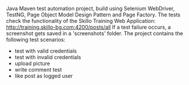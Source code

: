Java Maven test automation project, build using Selenium WebDriver, TestNG, Page Object Model Design Pattern and Page Factory.
The tests check the functionality of the Skillo Training Web Application: http://training.skillo-bg.com:4200/posts/all
If a test failure occurs, a screenshot gets saved in a 'screenshots' folder.
The project contains the following test scenarios:
- test with valid credentials
- test with invalid credentials
- upload picture
- write comment test
- like post as logged user

 
